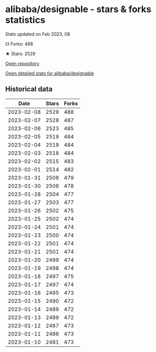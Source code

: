# alibaba/designable - stars & forks statistics

Stats updated on Feb 2023, 08

☋ Forks: 488

★ Stars: 2529

[Open repository](https://github.com/alibaba/designable)

[Open detailed stats for alibaba/designable](https://reviewgithub.com/rep/alibaba/designable)

## Historical data
| Date | Stars | Forks |
|------|-------|-------|
| 2023-02-08 | 2529 | 488 | 
| 2023-02-07 | 2528 | 487 | 
| 2023-02-06 | 2523 | 485 | 
| 2023-02-05 | 2519 | 484 | 
| 2023-02-04 | 2519 | 484 | 
| 2023-02-03 | 2518 | 484 | 
| 2023-02-02 | 2515 | 483 | 
| 2023-02-01 | 2514 | 482 | 
| 2023-01-31 | 2508 | 479 | 
| 2023-01-30 | 2506 | 478 | 
| 2023-01-28 | 2504 | 477 | 
| 2023-01-27 | 2503 | 477 | 
| 2023-01-26 | 2502 | 475 | 
| 2023-01-25 | 2502 | 474 | 
| 2023-01-24 | 2501 | 474 | 
| 2023-01-23 | 2500 | 474 | 
| 2023-01-22 | 2501 | 474 | 
| 2023-01-21 | 2501 | 474 | 
| 2023-01-20 | 2499 | 474 | 
| 2023-01-19 | 2498 | 474 | 
| 2023-01-18 | 2497 | 475 | 
| 2023-01-17 | 2497 | 474 | 
| 2023-01-16 | 2495 | 473 | 
| 2023-01-15 | 2490 | 472 | 
| 2023-01-14 | 2489 | 472 | 
| 2023-01-13 | 2489 | 472 | 
| 2023-01-12 | 2487 | 473 | 
| 2023-01-11 | 2486 | 473 | 
| 2023-01-10 | 2481 | 473 | 

